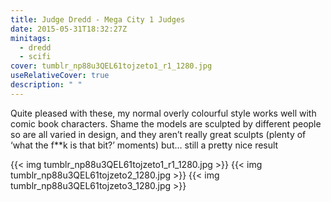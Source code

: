 ```yaml
---
title: Judge Dredd - Mega City 1 Judges
date: 2015-05-31T18:32:27Z
minitags:
  - dredd
  - scifi
cover: tumblr_np88u3QEL61tojzeto1_r1_1280.jpg
useRelativeCover: true
description: " "
---
```


Quite pleased with these, my normal overly colourful style works well with comic book characters. Shame the models are sculpted by different people so are all varied in design, and they aren’t really great sculpts (plenty of ‘what the f\*\*k is that bit?’ moments) but… still a pretty nice result

{{< img tumblr_np88u3QEL61tojzeto1_r1_1280.jpg >}}
{{< img tumblr_np88u3QEL61tojzeto2_1280.jpg >}}
{{< img tumblr_np88u3QEL61tojzeto3_1280.jpg >}}
